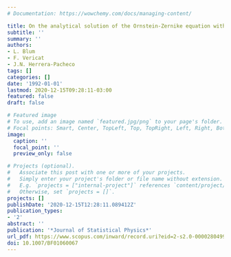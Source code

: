 ```yaml
---
# Documentation: https://wowchemy.com/docs/managing-content/

title: On the analytical solution of the Ornstein-Zernike equation with Yukawa closure
subtitle: ''
summary: ''
authors:
- L. Blum
- F. Vericat
- J.N. Herrera-Pacheco
tags: []
categories: []
date: '1992-01-01'
lastmod: 2020-12-15T09:28:11-03:00
featured: false
draft: false

# Featured image
# To use, add an image named `featured.jpg/png` to your page's folder.
# Focal points: Smart, Center, TopLeft, Top, TopRight, Left, Right, BottomLeft, Bottom, BottomRight.
image:
  caption: ''
  focal_point: ''
  preview_only: false

# Projects (optional).
#   Associate this post with one or more of your projects.
#   Simply enter your project's folder or file name without extension.
#   E.g. `projects = ["internal-project"]` references `content/project/deep-learning/index.md`.
#   Otherwise, set `projects = []`.
projects: []
publishDate: '2020-12-15T12:28:11.089412Z'
publication_types:
- '2'
abstract: ''
publication: '*Journal of Statistical Physics*'
url_pdf: https://www.scopus.com/inward/record.uri?eid=2-s2.0-0000280499&doi=10.1007%2fBF01060067&partnerID=40&md5=25ddeefc99ea1af833ccc953dfee9f7d
doi: 10.1007/BF01060067
---
```

